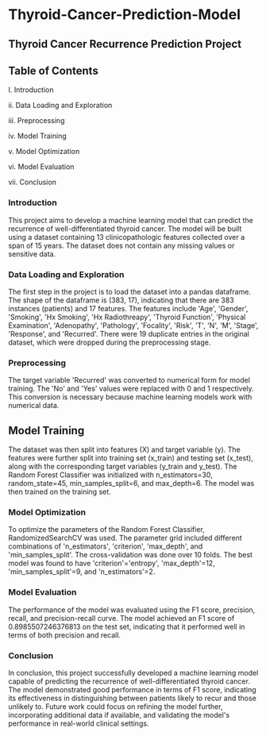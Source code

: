 # Thyroid-Cancer-Prediction-Model
## Thyroid Cancer Recurrence Prediction Project
## Table of Contents
I. Introduction

ii. Data Loading and Exploration

iii. Preprocessing

iv. Model Training

v. Model Optimization

vi. Model Evaluation

vii. Conclusion


### Introduction
This project aims to develop a machine learning model that can predict the recurrence of well-differentiated thyroid cancer. The model will be built using a dataset containing 13 clinicopathologic features collected over a span of 15 years. The dataset does not contain any missing values or sensitive data.

### Data Loading and Exploration
The first step in the project is to load the dataset into a pandas dataframe. The shape of the dataframe is (383, 17), indicating that there are 383 instances (patients) and 17 features. The features include 'Age', 'Gender', 'Smoking', 'Hx Smoking', 'Hx Radiothreapy', 'Thyroid Function', 'Physical Examination', 'Adenopathy', 'Pathology', 'Focality', 'Risk', 'T', 'N', 'M', 'Stage', 'Response', and 'Recurred'. There were 19 duplicate entries in the original dataset, which were dropped during the preprocessing stage.

### Preprocessing
The target variable 'Recurred' was converted to numerical form for model training. The 'No' and 'Yes' values were replaced with 0 and 1 respectively. This conversion is necessary because machine learning models work with numerical data.

## Model Training
The dataset was then split into features (X) and target variable (y). The features were further split into training set (x_train) and testing set (x_test), along with the corresponding target variables (y_train and y_test). The Random Forest Classifier was initialized with n_estimators=30, random_state=45, min_samples_split=6, and max_depth=6. The model was then trained on the training set.

### Model Optimization
To optimize the parameters of the Random Forest Classifier, RandomizedSearchCV was used. The parameter grid included different combinations of 'n_estimators', 'criterion', 'max_depth', and 'min_samples_split'. The cross-validation was done over 10 folds. The best model was found to have 'criterion'='entropy', 'max_depth'=12, 'min_samples_split'=9, and 'n_estimators'=2.

### Model Evaluation
The performance of the model was evaluated using the F1 score, precision, recall, and precision-recall curve. The model achieved an F1 score of 0.8985507246376813 on the test set, indicating that it performed well in terms of both precision and recall.

### Conclusion
In conclusion, this project successfully developed a machine learning model capable of predicting the recurrence of well-differentiated thyroid cancer. The model demonstrated good performance in terms of F1 score, indicating its effectiveness in distinguishing between patients likely to recur and those unlikely to. Future work could focus on refining the model further, incorporating additional data if available, and validating the model's performance in real-world clinical settings.

